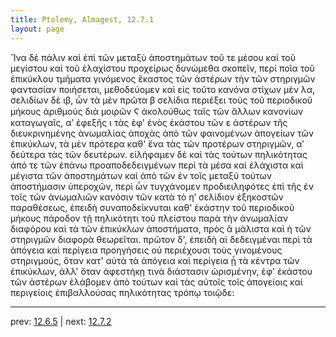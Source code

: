 ```yaml
---
title: Ptolemy, Almagest, 12.7.1
layout: page
---
```


Ἵνα δὲ πάλιν καὶ ἐπὶ τῶν μεταξὺ ἀποστημάτων τοῦ τε μέσου καὶ τοῦ μεγίστου καὶ τοῦ ἐλαχίστου προχείρως δυνώμεθα σκοπεῖν, περὶ ποῖα τοῦ ἐπικύκλου τμήματα γινόμενος ἕκαστος τῶν ἀστέρων τὴν τῶν στηριγμῶν φαντασίαν ποιήσεται, μεθοδεύομεν καὶ εἰς τοῦτο κανόνα στίχων μὲν λα, σελιδίων δὲ ιβ, ὧν τὰ μὲν πρῶτα β σελίδια περιέξει τοὺς τοῦ περιοδικοῦ μήκους ἀριθμοὺς διὰ μοιρῶν Ϛ ἀκολούθως ταῖς τῶν ἄλλων κανονίων καταγωγαῖς, αʹ ἐφεξῆς ι τὰς ἐφ' ἑνὸς ἑκάστου τῶν ε ἀστέρων τῆς διευκρινημένης ἀνωμαλίας ἀποχὰς ἀπὸ τῶν φαινομένων ἀπογείων τῶν ἐπικύκλων, τὰ μὲν πρότερα καθ' ἕνα τὰς τῶν προτέρων στηριγμῶν, αʹ δεύτερα τὰς τῶν δευτέρων. εἰλήφαμεν δὲ καὶ τὰς τούτων πηλικότητας ἀπό τε τῶν ἐπάνω προαποδεδειγμένων περὶ τὰ μέσα καὶ ἐλάχιστα καὶ μέγιστα τῶν ἀποστημάτων καὶ ἀπὸ τῶν ἐν τοῖς μεταξὺ τούτων ἀποστήμασιν ὑπεροχῶν, περὶ ὧν τυγχάνομεν προδιειληφότες ἐπὶ τῆς ἐν τοῖς τῶν ἀνωμαλιῶν κανόσιν τῶν κατὰ τὸ ηʹ σελίδιον ἑξηκοστῶν παραθέσεως, ἐπειδὴ συναποδείκνυται καθ' ἑκάστην τοῦ περιοδικοῦ μήκους πάροδον τῇ πηλικότητι τοῦ πλείστου παρὰ τὴν ἀνωμαλίαν διαφόρου καὶ τὰ τῶν ἐπικύκλων ἀποστήματα, πρὸς ἃ μάλιστα καὶ ἡ τῶν στηριγμῶν διαφορὰ θεωρεῖται. πρῶτον δ', ἐπειδὴ αἱ δεδειγμέναι περὶ τὰ ἀπόγεια καὶ περίγεια προηγήσεις οὐ περιέχουσι τοὺς γινομένους στηριγμούς, ὅταν κατ' αὐτὰ τὰ ἀπόγεια καὶ περίγεια ᾖ τὰ κέντρα τῶν ἐπικύκλων, ἀλλ' ὅταν ἀφεστήκῃ τινὰ διάστασιν ὡρισμένην, ἐφ' ἑκάστου τῶν ἀστέρων ἐλάβομεν ἀπὸ τούτων καὶ τὰς αὐτοῖς τοῖς ἀπογείοις καὶ περιγείοις ἐπιβαλλούσας πηλικότητας τρόπῳ τοιῷδε: 

---

prev: [12.6.5](../12.6.5/) | next: [12.7.2](../12.7.2/)

